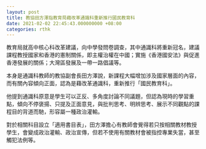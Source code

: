 ```yaml
---
layout: post
title: 教協田方澤指教育局藉改革通識科重新推行國民教育科
date: 2021-02-02 22:45:43.000000000 +08:00
categories: rthk
---
```


教育局就高中核心科改革建議，向中學發問卷調查，其中通識科將重新冠名，建議課程教授國家和香港的憲制關係，即主權治權在中國；實施《香港國安法》與促進香港發展的關係；大灣區發展及一帶一路倡議等。

本身是通識科教師的教協副會長田方澤說，新課程大幅增加涉及國家層面的內容，而有關內容傾向正面，認為是藉改革通識科，重新推行「國民教育科」。

他提到通識科原意是學生可以正反、多角度討論不同議題，但認為現時的學習重點，傾向不停褒揚、只提及正面意見，與批判思考、明辨思考、展示不同觀點的課程目的背道而馳，形容屬一種政治灌輸。

對於相關科目設立「適用書目表」，田方澤擔心有教師會覺得若只按相關教材教授學生，會變成政治灌輸、政治宣傳，但若不使用有關教材會被指控專業失當，甚至觸犯法例等。
